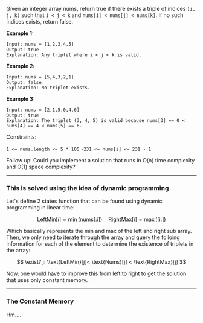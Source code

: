 Given an integer array nums, return true if there exists a triple of indices `(i, j, k)` such that `i < j < k` and `nums[i] < nums[j] < nums[k]`. If no such indices exists, return false.

 

**Example 1:**
```
Input: nums = [1,2,3,4,5]
Output: true
Explanation: Any triplet where i < j < k is valid.
```
**Example 2:**
```
Input: nums = [5,4,3,2,1]
Output: false
Explanation: No triplet exists.
```
**Example 3:**
```
Input: nums = [2,1,5,0,4,6]
Output: true
Explanation: The triplet (3, 4, 5) is valid because nums[3] == 0 < nums[4] == 4 < nums[5] == 6.
```
 

Constraints:

`1 <= nums.length <= 5 * 105`
`-231 <= nums[i] <= 231 - 1`
 

Follow up: Could you implement a solution that runs in O(n) time complexity and O(1) space complexity?

---
### **This is solved using the idea of dynamic programming**

Let's define 2 states function that can be found using dynamic programming in linear time: 

$$
\text{LeftMin}[i] = \min(\text{nums[:i]}) \quad \text{RightMax}[i] = \max(\text{[i:]})
$$

Which basically represents the min and max of the left and right sub array. Then, we only need to iterate through the array and query the folloing information for each of the element to determine the existence of triplets in the array: 

$$
\exist? j: \text{LeftMin}[j]< \text{Nums}[j] < \text{RightMax}[j]
$$

Now, one would have to improve this from left to right to get the solution that uses only constant memory. 


---
### **The Constant Memory**

Hm....

